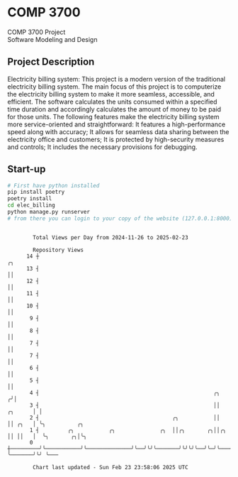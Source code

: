 # COMP 3700
COMP 3700 Project  
Software Modeling and Design
## Project Description
Electricity billing system: This project is a modern version of the traditional electricity billing system. The main focus of this project is to computerize the electricity billing system to make it more seamless, accessible, and efficient. The software calculates the units consumed within a specified time duration and accordingly calculates the amount of money to be paid for those units. The following features make the electricity billing system more service-oriented and straightforward: It features a high-performance speed along with accuracy; It allows for seamless data sharing between the electricity office and customers; It is protected by high-security measures and controls; It includes the necessary provisions for debugging.

## Start-up
```bash
# First have python installed
pip install poetry
poetry install
cd elec_billing
python manage.py runserver
# from there you can login to your copy of the website (127.0.0.1:8000), default creds are admin/admin
```

```

        Total Views per Day from 2024-11-26 to 2025-02-23

        Repository Views
      14 ┼                                                                      ╭╮
      13 ┤                                                                      ││
      12 ┤                                                                      ││
      11 ┤                                                                      ││
      10 ┤                                                                      ││
       9 ┤                                                                      ││
       8 ┤                                                                      ││
       7 ┤                                                                      ││
       7 ┤                                                                      ││
       6 ┤                                                                      ││
       5 ┤                                                                      ││
       4 ┤                                                       ╭╮            ╭╯│
       3 ┤                                                       ││    ╭╮      │ │
       2 ┤                                          ╭╮           ││    ││ ╭╮   │ ╰╮          ╭╮
       1 ┤         ╭╮           ╭╮              ╭╮  ││╭╮       ╭╮││╭╮  ││ ││   │  ╰╮       ╭╮│╰╮
       0 ┼─────────╯╰───────────╯╰──────────────╯╰──╯╰╯╰───────╯╰╯╰╯╰──╯╰─╯╰───╯   ╰───────╯╰╯ ╰───

        Chart last updated - Sun Feb 23 23:58:06 2025 UTC
        
```

